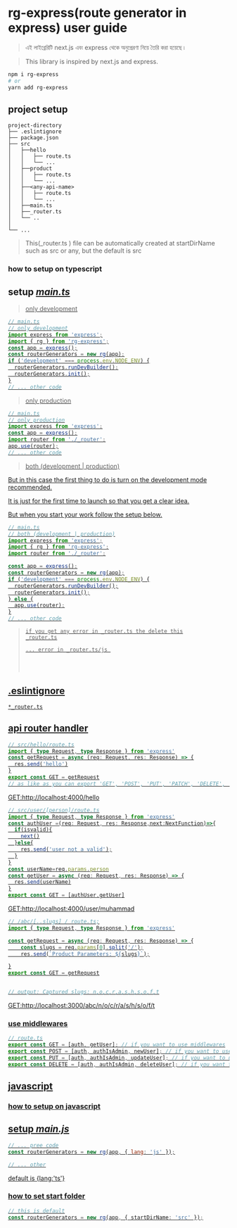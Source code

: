 # rg-express(route generator in express) user guide

> এই লাইব্রেরিটি next.js এবং express থেকে অনুপ্রেরণা নিয়ে তৈরি করা হয়েছে ৷

> This library is inspired by next.js and express.

```bash
npm i rg-express
# or
yarn add rg-express
```

## project setup

```
project-directory
├── .eslintignore
├── package.json
├── src
│   ├──hello
│   │   ├── route.ts
│   │   └── ...
│   ├──product
│   │   ├── route.ts
│   │   └── ...
│   ├──<any-api-name>
│   │   ├── route.ts
│   │   └── ...
│   ├──main.ts
│   ├──_router.ts
│   └── ..
│
└── ...

```

> This(\_router.ts ) file can be automatically created at startDirName such as src or any, but the default is src

### how to setup on typescript

## setup <i><u>main.ts<u></i>

> only development

```typescript
// main.ts
// only development
import express from 'express';
import { rg } from 'rg-express';
const app = express();
const routerGenerators = new rg(app);
if ('development' === process.env.NODE_ENV) {
  routerGenerators.runDevBuilder();
  routerGenerators.init();
}
// ... other code
```

> only production

```typescript
// main.ts
// only production
import express from 'express';
const app = express();
import router from './_router';
app.use(router);
// ... other code
```

> both (development | production)

But in this case the first thing to do is turn on the development mode recommended.

It is just for the first time to launch so that you get a clear idea.

But when you start your work follow the setup below.

```typescript
// main.ts
// both (development | production)
import express from 'express';
import { rg } from 'rg-express';
import router from './_router';

const app = express();
const routerGenerators = new rg(app);
if ('development' === process.env.NODE_ENV) {
  routerGenerators.runDevBuilder();
  routerGenerators.init();
} else {
  app.use(router);
}
// ... other code
```

> <code><pre>if you get any error in \_router.ts the delete this \_router.ts<pre>... error in \_router.ts/js </code>

## .eslintignore

```eslintignore
*_router.ts

```

## api router handler

```typescript
// src/hello/route.ts
import { type Request, type Response } from 'express'
const getRequest = async (req: Request, res: Response) => {
  res.send('hello')
}
export const GET = getRequest
// as like as you can export 'GET', 'POST', 'PUT', 'PATCH', 'DELETE', 'HEAD'

```

GET:http://localhost:4000/hello

```typescript
// src/user/[person]/route.ts
import { type Request, type Response } from 'express'
const authUser =(req: Request, res: Response,next:NextFunction)=>{
  if(isvalid){
    next()
  }else{
    res.send('user not a valid');
  }
}
const userName=req.params.person
const getUser = async (req: Request, res: Response) => {
  res.send(userName)
}
export const GET = [authUser,getUser]

```

GET:http://localhost:4000/user/muhammad

```typescript
// /abc/[..slugs] / route.ts;
import { type Request, type Response } from 'express'

const getRequest = async (req: Request, res: Response) => {
    const slugs = req.params[0].split('/');
    res.send(`Product Parameters: ${slugs}`);

}
export const GET = getRequest


// output: Captured slugs: n,o,c,r,a,s,h,s,o,f,t
```

GET:http://localhost:3000/abc/n/o/c/r/a/s/h/s/o/f/t

### use middlewares

```typescript
// route.ts
export const GET = [auth, getUser]; // if you want to use middlewares
export const POST = [auth, authIsAdmin, newUser]; // if you want to use middlewares
export const PUT = [auth, authIsAdmin, updateUser]; // if you want to use middlewares
export const DELETE = [auth, authIsAdmin, deleteUser]; // if you want to use middlewares
```

## javascript

### how to setup on javascript

## setup <i><u>main.js<u></i>

```js
// ... pree code
const routerGenerators = new rg(app, { lang: 'js' });

// ... other
```

default is {lang:'ts'}

### how to set start folder

```typescript
// this is default
const routerGenerators = new rg(app, { startDirName: 'src' });
```
